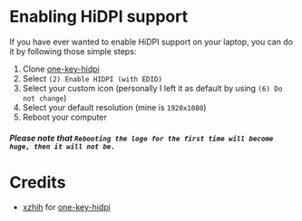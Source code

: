 # Enabling HiDPI support

If you have ever wanted to enable HiDPI support on your laptop, you can do it by following those simple steps:

1. Clone [one-key-hidpi](https://github.com/xzhih/one-key-hidpi/)
2. Select `(2) Enable HIDPI (with EDID)`
3. Select your custom icon (personally I left it as default by using `(6) Do not change`)
4. Select your default resolution (mine is `1920x1080`)
5. Reboot your computer

##### Please note that `Rebooting the logo for the first time will become huge, then it will not be.`

# Credits

- [xzhih](https://github.com/xzhih/) for [one-key-hidpi](https://github.com/xzhih/one-key-hidpi)
